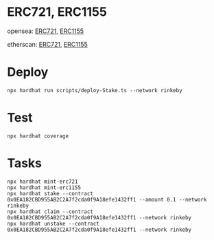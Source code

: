 # ERC721, ERC1155
opensea: [ERC721](https://testnets.opensea.io/collection/kozinaktoken), [ERC1155](https://testnets.opensea.io/collection/unidentified-contract-xmwbp2m6ok)

etherscan: [ERC721](https://rinkeby.etherscan.io/address/0x0851067c85b5ed81cf16bd66144bb2ccc1ebf592), [ERC1155](https://rinkeby.etherscan.io/address/0x16de4d0950ddcb3bfd19bf11ed8343bc3050e9f3)
# Deploy
```
npx hardhat run scripts/deploy-Stake.ts --network rinkeby
```
# Test
```
npx hardhat coverage
```
# Tasks

```
npx hardhat mint-erc721
npx hardhat mint-erc1155
npx hardhat stake --contract 0x0EA182CBD955AB2C2A7f2cda0f9A18efe1432ff1 --amount 0.1 --network rinkeby
npx hardhat claim --contract 0x0EA182CBD955AB2C2A7f2cda0f9A18efe1432ff1 --network rinkeby
npx hardhat unstake --contract 0x0EA182CBD955AB2C2A7f2cda0f9A18efe1432ff1 --network rinkeby
```
